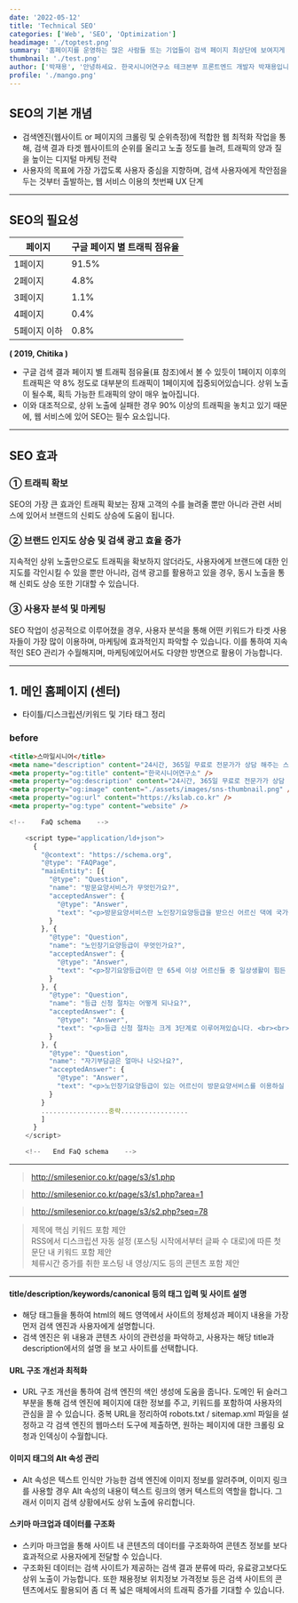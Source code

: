 ```yaml
---
date: '2022-05-12'
title: 'Technical SEO'
categories: ['Web', 'SEO', 'Optimization']
headimage: './toptest.png'
summary: '홈페이지를 운영하는 많은 사람들 또는 기업들이 검색 페이지 최상단에 보여지게 하기 위해 어떤 최적화 작업을 하는지 알아보자.'
thumbnail: './test.png'
author: ['박재용', '안녕하세요. 한국시니어연구소 테크본부 프론트엔드 개발자 박재용입니다.', '사용자들의 사용성 개선을 위한 ux 중심의 개발을 위해 늘 고민하고 있습니다.', 'jyp@kslab.co.kr', 'github.com/super-mangomango']
profile: './mango.png'
---
```

## **SEO의 기본 개념**

- 검색엔진(웹사이트 or 페이지의 크롤링 및 순위측정)에 적합한 웹 최적화 작업을 통해, 검색 결과 타겟 웹사이트의 순위를 올리고 노출 정도를 늘려, 트래픽의 양과 질을 높이는 디지털 마케팅 전략
- 사용자의 목표에 가장 가깝도록 사용자 중심을 지향하며, 검색 사용자에게 착안점을 두는 것부터 출발하는, 웹 서비스 이용의 첫번째 UX 단계

---

## **SEO의 필요성**

| 페이지 | 구글 페이지 별 트래픽 점유율 |
| --- | --- |
| 1페이지 | 91.5% |
| 2페이지 | 4.8% |
| 3페이지 | 1.1% |
| 4페이지 | 0.4% |
| 5페이지 이하 | 0.8% |

****( 2019, Chitika )****

- 구글 검색 결과 페이지 별 트래픽 점유율(표 참조)에서 볼 수 있듯이 1페이지 이후의 트래픽은 약 8% 정도로 대부분의 트래픽이 1페이지에 집중되어있습니다. 상위 노출이 될수록, 획득 가능한 트래픽의 양이 매우 높아집니다.
- 이와 대조적으로, 상위 노출에 실패한 경우 90% 이상의 트래픽을 놓치고 있기 때문에, 웹 서비스에 있어 SEO는 필수 요소입니다.
---

## **SEO 효과**

### **① 트래픽 확보**

SEO의 가장 큰 효과인 트래픽 확보는 잠재 고객의 수를 늘려줄 뿐만 아니라 관련 서비스에 있어서 브랜드의 신뢰도 상승에 도움이 됩니다.

### **② 브랜드 인지도 상승 및 검색 광고 효율 증가**

지속적인 상위 노출만으로도 트래픽을 확보하지 않더라도, 사용자에게 브랜드에 대한 인지도를 각인시킬 수 있을 뿐만 아니라, 검색 광고를 활용하고 있을 경우, 동시 노출을 통해  신뢰도 상승 또한 기대할 수 있습니다.

### **③ 사용자 분석 및 마케팅**

SEO 작업이 성공적으로 이루어졌을 경우, 사용자 분석을 통해 어떤 키워드가 타겟 사용자들이 가장 많이 이용하며, 마케팅에 효과적인지 파악할 수 있습니다. 이를 통하여 지속적인 SEO 관리가 수월해지며, 마케팅에있어서도 다양한 방면으로 활용이 가능합니다.

---

## **1. 메인 홈페이지 (센터)**

- 타이틀/디스크립션/키워드 및 기타 태그 정리

### **before**

```HTML
<title>스마일시니어</title>
<meta name="description" content="24시간, 365일 무료로 전문가가 상담 해주는 스마일시니어 방문요양센터">
<meta property="og:title" content="한국시니어연구소" />
<meta property="og:description" content="24시간, 365일 무료로 전문가가 상담 해주는 한국시니어 연구소 부설 방문요양센터" />
<meta property="og:image" content="./assets/images/sns-thumbnail.png" />
<meta property="og:url" content="https://kslab.co.kr" />
<meta property="og:type" content="website" />
```

```JAVASCRIPT
<!--    FaQ schema    -->

    <script type="application/ld+json">
      {
        "@context": "https://schema.org",
        "@type": "FAQPage",
        "mainEntity": [{
          "@type": "Question",
          "name": "방문요양서비스가 무엇인가요?",
          "acceptedAnswer": {
            "@type": "Answer",
            "text": "<p>방문요양서비스란 노인장기요양등급을 받으신 어르신 댁에 국가공인 요양보호사가 방문하여 청소, 빨래, 식 사도움, 외출동행, 말벗 되어주기 등을 제공하는 서비스입니다.현재 보건복지부, 국민건강보험공단 등의 국 가기관과 협력하여 저희 스마일시니어 스마일시니어 대구 남구 지점에서 제공하고 있습니다.</p>"
          }
        }, {
          "@type": "Question",
          "name": "노인장기요양등급이 무엇인가요?",
          "acceptedAnswer": {
            "@type": "Answer",
            "text": "<p>장기요양등급이란 만 65세 이상 어르신들 중 일상생활이 힘든 어르신들에게 부여되는 등급으로, 건강 상태에 따라 1등급부터 5등급, 그 외 등급으로 다르게 판정받으실 수 있습니다. 또한 65세 미만이라도 노인성 질환이 있는 경우 등급 판정을 받을 수 있습니다. 일반적으로 아래와 같이 등급을 받을 수 있다고 생각해주시면 되지만, 정확한 내용은 전문가와 상담해보셔야 한다는 점을 주의해주세요! 자세한 사항은 스마일시니어로 문의주시면 친절하게 상담해드리겠습니다.<br>(5등급 : 치매 증상 4등급 : 지팡이 사용 3등급 : 보행기 사용 1~2등급 : 와상 생활)</p>"
          }
        }, {
          "@type": "Question",
          "name": "등급 신청 절차는 어떻게 되나요?",
          "acceptedAnswer": {
            "@type": "Answer",
            "text": "<p>등급 신청 절차는 크게 3단계로 이루어져있습니다. <br><br>(1) 등급 신청 우선 등급 신청을 하셔야 합니다. 등급 신청은 어르신 실거주지를 기준으로 해당 지역을 관할하는 건강보험공단에 직접 방문 하여 신청하실 수 있습니다. 공단 방문이 어려우시다면 저희 스마일시니어의 사회복지 사 선생님께서 방문하시거나 전화, 카톡 상담 등을 통해 등급 신청을 도와드릴 수 있습니다.<br><br>(2) 공단 방문 심사<br>등급 신청이 접수되면 건강보험공단 직원이 어르신을 직접 찾아뵙고, 건강상태를 점검하는 공단 방문 심사가 이루어집니다.<br><br>(3) 등급 판정 완료<br>이후 의사소견서 제출 등의 추가적인 절차를 거치고 나면 공단에서 우편, 전화 등의 방식으로 판정된 등급을 공지해줍니다.<br><br>등급판정까지는 보통 한 달 정도가 소요된다는 점 기억해주세요!</p>"
          }
        }, {
          "@type": "Question",
          "name": "자기부담금은 얼마나 나오나요?",
          "acceptedAnswer": {
            "@type": "Answer",
            "text": "<p>노인장기요양등급이 있는 어르신이 방문요양서비스를 이용하실 경우 비용의 85% 이상을 국비로 지원받 으실 수 있습니다. 이에 따라 비용의 15%만 자기부담금으로 지불해주시면 됩니다.예를 들어, 3등급 어르신이 매주 월~금, 하루 3시간 동안 방문요양서비스를 이용하셨다면 월 자기부담금 은 138,390원으로. 이는 시간당 약 2,300원 정도 수준입니다. 다만, 이용시간에 따라 자기부담금은 달라질 수 있습니다!기초생활수급자, 차상위계층 등 의료경감대상자인 경우 국비지원이 최대 100%까지 가능하니 꼭 확인해 보시길 바랍니다. 자세한 사항은 스마일시니어스마일시니어 대구 남구 지점로 문의주시면 친절하 게 상담해드리겠습니다!</p>"
          }
        }
        .................중략.................
        ]
      }
    </script>

    <!--   End FaQ schema    -->
```
---
> http://smilesenior.co.kr/page/s3/s1.php

> http://smilesenior.co.kr/page/s3/s1.php?area=1

> http://smilesenior.co.kr/page/s3/s2.php?seq=78

>제목에 핵심 키워드 포함 제안 <br/> RSS에서 디스크립션 자동 설정 (포스팅 시작에서부터 글짜 수 대로)에 따른 첫 문단 내 키워드 포함 제안 <br/> 체류시간 증가를 취한 포스팅 내 영상/지도 등의 콘텐츠 포함 제안

---

#### title/description/keywords/canonical 등의 태그 입력 및 사이트 설명
- 해당 태그들을 통하여 html의 헤드 영역에서 사이트의 정체성과 페이지 내용을 가장 먼저 검색 엔진과 사용자에게 설명합니다.
- 검색 엔진은 위 내용과 콘텐츠 사이의 관련성을 파악하고, 사용자는 해당 title과 description에서의 설명   을 보고 사이트를 선택합니다.


#### URL 구조 개선과 최적화
- URL 구조 개선을 통하여 검색 엔진의 색인 생성에 도움을 줍니다. 도메인 뒤 슬러그 부분을 통해 검색 엔진에 페이지에 대한 정보를 주고, 키워드를 포함하여 사용자의 관심을 끌 수 있습니다.
  중복 URL을 정리하여 robots.txt / sitemap.xml 파일을 설정하고 각 검색 엔진의 웹마스터 도구에 제출하면, 원하는 페이지에 대한 크롤링 요청과 인덱싱이 수월합니다.


#### 이미지 태그의 Alt 속성 관리
- Alt 속성은 텍스트 인식만 가능한 검색 엔진에 이미지 정보를 알려주며, 이미지 링크를 사용할 경우 Alt 속성의 내용이 텍스트 링크의 앵커 텍스트의 역할을 합니다. 그래서 이미지 검색 상황에서도 상위 노출에 유리합니다.


#### 스키마 마크업과 데이터를 구조화
- 스키마 마크업을 통해 사이트 내 콘텐츠의 데이터를 구조화하여 콘텐츠 정보를 보다 효과적으로 사용자에게 전달할 수 있습니다.
- 구조화된 데이터는 검색 사이트가 제공하는 검색 결과 분류에 따라, 유료광고보다도 상위 노출이 가능합니다. 또한 채용정보 위치정보 가격정보 등은 검색 사이트의 콘텐츠에서도 활용되어 좀 더 폭 넓은 매체에서의 트래픽 증가를 기대할 수 있습니다. 
